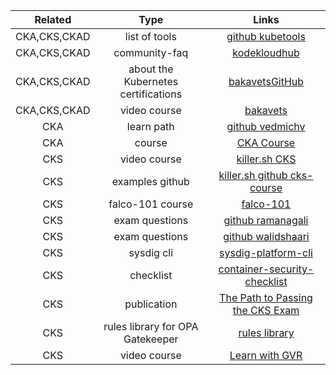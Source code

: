 |     Related     |                Type                 |                                                                Links                                                                |
|:---------------:|:-----------------------------------:|:-----------------------------------------------------------------------------------------------------------------------------------:|
| CKA,CKS,CKAD    |            list of tools            |                                     [github kubetools](https://github.com/collabnix/kubetools)                                      |
| CKA,CKS,CKAD    |            community-faq            |                                    [kodekloudhub](https://github.com/kodekloudhub/community-faq)                                    |
| CKA,CKS,CKAD    | about the Kubernetes certifications |                             [bakavetsGitHub](https://gist.github.com//05681473ca617579156de033ba40ee7a)                             |
| CKA,CKS,CKAD    |            video course             |                   [bakavets](https://www.youtube.com/watch?v=Amkkr4_nsyc&list=PL3SzV1_k2H1VDePbSWUqERqlBXIk02wCQ)                   |
| CKA             |             learn path              |                                   [github vedmichv](https://github.com/vedmichv/CKA-learn-path/)                                    |
| CKA             |               course                |                       [CKA Course](https://github.com/kodekloudhub/certified-kubernetes-administrator-course)                       |
| CKS             |            video course             |                      [ killer.sh CKS ](https://www.youtube.com/watch?v=d9xfB5qaOfg)                      |
| CKS             |           examples github           |                         [killer.sh github cks-course](https://github.com/killer-sh/cks-course-environment)                          |
| CKS             |          falco-101 course           |                                           [falco-101](https://learn.sysdig.com/falco-101)                                           |
| CKS             |           exam questions            |                [github ramanagali](https://github.com/ramanagali/Interview_Guide/blob/main/CKS_Preparation_Guide.md)                |
| CKS             |           exam questions            |                    [github walidshaari](https://github.com/walidshaari/Certified-Kubernetes-Security-Specialist)                    |
| CKS             |             sysdig cli              |                              [sysdig-platform-cli](https://sysdiglabs.github.io/sysdig-platform-cli/)                               |
| CKS             |              checklist              |         [container-security-checklist](https://github.com/krol3/container-security-checklist#secure-the-container-registry)         |
| CKS             |             publication             | [The Path to Passing the CKS Exam](https://hackernoon.com/the-path-to-passing-the-cks-exam-from-challenges-to-creating-a-simulator) |
| CKS             |  rules library for OPA Gatekeeper   |        [rules library](https://cloud.google.com/anthos-config-management/docs/latest/reference/constraint-template-library)         |
| CKS             |            video course             |                [Learn with GVR](https://www.youtube.com/watch?v=jvmShTBSBoA&list=PLFkEchqXDZx6Bw3B2NRVc499j1TavjOvm)                |
